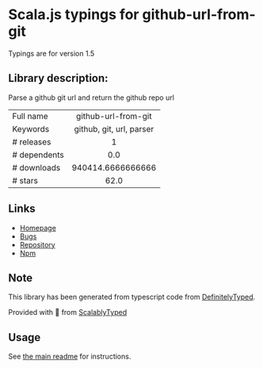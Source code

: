
# Scala.js typings for github-url-from-git

Typings are for version 1.5

## Library description:
Parse a github git url and return the github repo url

|                    |                 |
| ------------------ | :-------------: |
| Full name          | github-url-from-git |
| Keywords           | github, git, url, parser |
| # releases         | 1 |
| # dependents       | 0.0 |
| # downloads        | 940414.6666666666 |
| # stars            | 62.0 |

## Links
- [Homepage](https://github.com/visionmedia/node-github-url-from-git#readme)
- [Bugs](https://github.com/visionmedia/node-github-url-from-git/issues)
- [Repository](https://github.com/visionmedia/node-github-url-from-git)
- [Npm](https://www.npmjs.com/package/github-url-from-git)
    


## Note
This library has been generated from typescript code from [DefinitelyTyped](https://definitelytyped.org).

Provided with :purple_heart: from [ScalablyTyped](https://github.com/oyvindberg/ScalablyTyped)

## Usage
See [the main readme](../../readme.md) for instructions.


